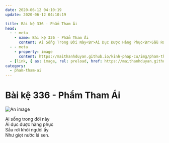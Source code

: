```yaml
---
date: 2020-06-12 04:10:19
update: 2020-06-12 04:10:19

title: Bài kệ 336 - Phẩm Tham Ái
head:
  - - meta
    - name: Bài kệ 336 - Phẩm Tham Ái
      content: Ai Sống Trong Đời Này<Br>Ái Dục Được Hàng Phục<Br>Sầu Rơi Khỏi Người Ấy<Br>Như Giọt Nước Lá Sen.<Br>
  - - meta
    - property: image
      content: https://maithanhduyan.github.io/kinh-phap-cu/img/pham-tham-ai/pham-tham-ai-336.jpg
  - [link, { as: image, rel: preload, href: https://maithanhduyan.github.io/kinh-phap-cu/img/pham-tham-ai/pham-tham-ai-336.jpg }]
category:
  - pham-tham-ai
---
```


# Bài kệ 336 - Phẩm Tham Ái

![An image](/img/pham-tham-ai/pham-tham-ai-336.jpg)

Ai sống trong đời này<br>Ái dục được hàng phục<br>Sầu rơi khỏi người ấy<br>Như giọt nước lá sen.<br>
